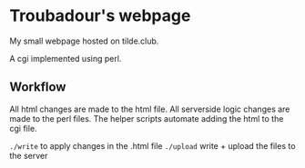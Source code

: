 # Troubadour's webpage

My small webpage hosted on tilde.club.

A cgi implemented using perl.

## Workflow

All html changes are made to the html file.
All serverside logic changes are made to the perl files.
The helper scripts automate adding the html to the cgi file.

`./write` to apply changes in the .html file
`./upload` write + upload the files to the server
